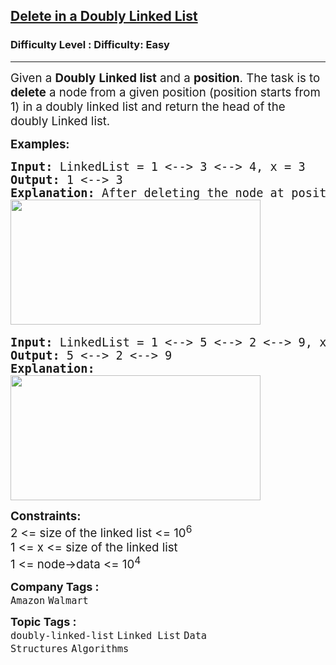 <h2><a href="https://www.geeksforgeeks.org/problems/delete-node-in-doubly-linked-list/1?page=5&difficulty=Easy&sortBy=submissions">Delete in a Doubly Linked List</a></h2><h3>Difficulty Level : Difficulty: Easy</h3><hr><div class="problems_problem_content__Xm_eO"><p><span style="font-size: 14pt;">Given a <strong>Doubly</strong> <strong>Linked list</strong> and a <strong>position</strong>. The task is to <strong>delete</strong> a node from a given position (position starts from 1) in a doubly linked list and return the head of the doubly Linked list. </span></p>
<p><span style="font-size: 14pt;"><strong>Examples:</strong></span></p>
<pre><span style="font-size: 14pt;"><strong>Input: </strong>LinkedList = 1 &lt;--&gt; 3 &lt;--&gt; 4, x = 3
<strong>Output: </strong>1 &lt;--&gt; 3<strong>
Explanation: </strong>After deleting the node at position 3 (position starts from 1),the linked list will be now as 1 &lt;--&gt; 3.<br><img src="https://media.geeksforgeeks.org/img-practice/prod/addEditProblem/700131/Web/Other/blobid1_1719574036.png" width="400" height="200"> </span></pre>
<pre><span style="font-size: 14pt;"><strong>Input: </strong>LinkedList = 1 &lt;--&gt; 5 &lt;--&gt; 2 &lt;--&gt; 9, x = 1
<strong>Output: </strong>5 &lt;--&gt; 2 &lt;--&gt; 9<strong><br></strong><strong>Explanation:<br><img src="https://media.geeksforgeeks.org/img-practice/prod/addEditProblem/700131/Web/Other/blobid2_1719574060.png" width="400" height="200"><br></strong></span></pre>
<p><span style="font-size: 14pt;"><strong>Constraints:</strong><br>2 &lt;= size of the linked list &lt;= 10<sup>6</sup><br>1 &lt;= x &lt;=&nbsp;<span style="font-size: 18.6667px;">size of the linked list&nbsp;</span><br>1 &lt;= node-&gt;data &lt;= 10<sup>4</sup></span></p></div><p><span style=font-size:18px><strong>Company Tags : </strong><br><code>Amazon</code>&nbsp;<code>Walmart</code>&nbsp;<br><p><span style=font-size:18px><strong>Topic Tags : </strong><br><code>doubly-linked-list</code>&nbsp;<code>Linked List</code>&nbsp;<code>Data Structures</code>&nbsp;<code>Algorithms</code>&nbsp;